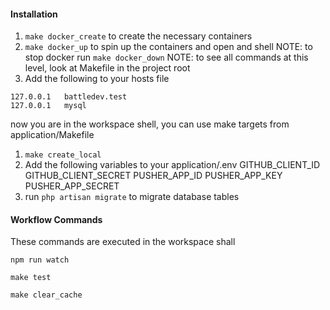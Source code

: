 #### Installation

1. `make docker_create` to create the necessary containers
2. `make docker_up` to spin up the containers and open and shell
NOTE: to stop docker run `make docker_down`
NOTE: to see all  commands at this level, look at Makefile in the project root
3. Add the following to your hosts file
```
127.0.0.1	battledev.test
127.0.0.1   mysql
```

now you are in the workspace shell, you can use make targets from application/Makefile
1. `make create_local`
2. Add the following variables to your application/.env
GITHUB_CLIENT_ID
GITHUB_CLIENT_SECRET
PUSHER_APP_ID
PUSHER_APP_KEY
PUSHER_APP_SECRET
3. run `php artisan migrate` to migrate database tables

#### Workflow Commands
These commands are executed in the workspace shall

`npm run watch`

`make test`

`make clear_cache`
